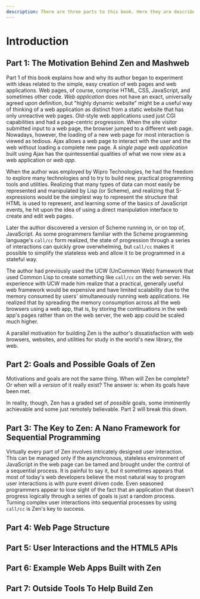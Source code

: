 ```yaml
---
description: There are three parts to this book. Here they are described.
---
```


# Introduction

## Part 1: The Motivation Behind Zen and Mashweb

Part 1 of this book explains how and why its author began to experiment with ideas related to the simple, easy creation of web pages and web applications. Web pages, of course, comprise HTML, CSS, JavaScript, and sometimes other code. _Web application_ does not have an exact, universally agreed upon definition, but "highly dynamic website" might be a useful way of thinking of a web application as distinct from a static website that has only unreactive web pages. Old-style web applications used just CGI capabilities and had a page-centric progression. When the site visitor submitted input to a web page, the browser jumped to a different web page. Nowadays, however, the loading of a new web page for most interaction is viewed as tedious. Ajax allows a web page to interact with the user and the web without loading a complete new page. A _single page web application_ built using Ajax has the quintessential qualities of what we now view as a web application or _web app_.

When the author was employed by Wipro Technologies, he had the freedom to explore many technologies and to try to build new, practical programming tools and utilities. Realizing that many types of data can most easily be represented and manipulated by Lisp \(or Scheme\), and realizing that S-expressions would be the simplest way to represent the structure that HTML is used to represent, and learning some of the basics of JavaScript events, he hit upon the idea of using a direct manipulation interface to create and edit web pages.

Later the author discovered a version of Scheme running in, or on top of, JavaScript. As some programmers familiar with the Scheme programming language's `call/cc` form realized, the state of progression through a series of interactions can quickly grow overwhelming, but `call/cc` makes it possible to simplify the stateless web and allow it to be programmed in a stateful way.

The author had previously used the UCW \(UnCommon Web\) framework that used Common Lisp to create something like `call/cc` on the web server. His experience with UCW made him realize that a practical, generally useful web framework would be expensive and have limited scalability due to the memory consumed by users' simultaneously running web applications. He realized that by spreading the memory consumption across all the web browsers using a web app, that is, by storing the continuations in the web app's pages rather than on the web server, the web app could be scaled much higher.

A parallel motivation for building Zen is the author's dissatisfaction with web browsers, websites, and utilities for study in the world's new library, the web.

## Part 2: Goals and Possible Goals of Zen

Motivations and goals are not the same thing. When will Zen be complete? Or when will a _version_ of it really exist? The answer is: when its goals have been met.

In reality, though, Zen has a graded set of _possible_ goals, some imminently achievable and some just remotely believable. Part 2 will break this down.

## Part 3: The Key to Zen: A Nano Framework for Sequential Programming

Virtually every part of Zen involves intricately designed user interaction. This can be managed only if the asynchronous, stateless environment of JavaScript in the web page can be tamed and brought under the control of a sequential process. It is painful to say it, but it sometimes appears that most of today's web developers believe the most natural way to program user interactions is with pure event driven code. Even seasoned programmers appear to lose sight of the fact that an application that doesn't progress logically through a series of goals is just a random process. Turning complex user interactions into sequential processes by using `call/cc` is Zen's key to success.

## Part 4: Web Page Structure

## Part 5: User Interactions and the HTML5 APIs

## Part 6: Example Web Apps Built with Zen

## Part 7: Outside Tools To Help Build Zen

